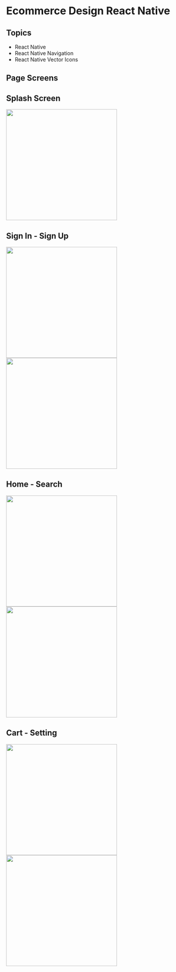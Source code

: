 # Ecommerce Design React Native 

## Topics
 - React Native
 - React Native Navigation
 - React Native Vector Icons

## Page Screens

## Splash Screen
<img src="app_screens/splash_screen.png" width="300" > 

## Sign In - Sign Up
<img src="app_screens/sign_in.png" width="300" > <img src="app_screens/sign_up.png" width="300" >

## Home - Search
<img src="app_screens/home.png" width="300" > <img src="app_screens/search.png" width="300" >

## Cart - Setting
<img src="app_screens/cart.png" width="300" > <img src="app_screens/setting.png" width="300" >

